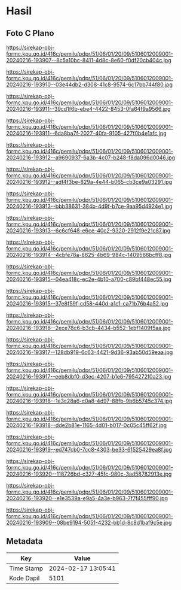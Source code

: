 # Hasil

## Foto C Plano

https://sirekap-obj-formc.kpu.go.id/416c/pemilu/pdpr/51/06/01/20/09/5106012009001-20240216-193907--8c5a10bc-8411-4d8c-8e60-f0df20cb404c.jpg

https://sirekap-obj-formc.kpu.go.id/416c/pemilu/pdpr/51/06/01/20/09/5106012009001-20240216-193910--03e44db2-d308-41c8-9574-6c17bb744f80.jpg

https://sirekap-obj-formc.kpu.go.id/416c/pemilu/pdpr/51/06/01/20/09/5106012009001-20240216-193911--39cd1f6b-ebe4-4422-8453-0fa64f9a9566.jpg

https://sirekap-obj-formc.kpu.go.id/416c/pemilu/pdpr/51/06/01/20/09/5106012009001-20240216-193911--6da8ba7f-2027-40fa-9105-427f0b4e1afc.jpg

https://sirekap-obj-formc.kpu.go.id/416c/pemilu/pdpr/51/06/01/20/09/5106012009001-20240216-193912--a9690937-6a3b-4c07-b248-f8da096d0046.jpg

https://sirekap-obj-formc.kpu.go.id/416c/pemilu/pdpr/51/06/01/20/09/5106012009001-20240216-193912--adf4f3be-829a-4e44-b065-cb3ce9a03291.jpg

https://sirekap-obj-formc.kpu.go.id/416c/pemilu/pdpr/51/06/01/20/09/5106012009001-20240216-193913--bbb38631-384b-4d9f-b7ce-9aa95d4924e1.jpg

https://sirekap-obj-formc.kpu.go.id/416c/pemilu/pdpr/51/06/01/20/09/5106012009001-20240216-193913--6c6cf648-e6ce-40c2-9320-2912f9e21c87.jpg

https://sirekap-obj-formc.kpu.go.id/416c/pemilu/pdpr/51/06/01/20/09/5106012009001-20240216-193914--4cbfe78a-8625-4b69-984c-1409566bcff8.jpg

https://sirekap-obj-formc.kpu.go.id/416c/pemilu/pdpr/51/06/01/20/09/5106012009001-20240216-193915--04ea418c-ec2e-4b10-a700-c89bf448ec55.jpg

https://sirekap-obj-formc.kpu.go.id/416c/pemilu/pdpr/51/06/01/20/09/5106012009001-20240216-193915--37e8f59f-cd58-440d-a1c1-ca71b76b4a52.jpg

https://sirekap-obj-formc.kpu.go.id/416c/pemilu/pdpr/51/06/01/20/09/5106012009001-20240216-193916--2ece78c6-b3cb-4434-b552-1ebf1409f5aa.jpg

https://sirekap-obj-formc.kpu.go.id/416c/pemilu/pdpr/51/06/01/20/09/5106012009001-20240216-193917--128db919-6c63-4421-9d36-93ab50d59eaa.jpg

https://sirekap-obj-formc.kpu.go.id/416c/pemilu/pdpr/51/06/01/20/09/5106012009001-20240216-193917--eeb8dbf0-d3ec-4207-b1e6-7954272f0a23.jpg

https://sirekap-obj-formc.kpu.go.id/416c/pemilu/pdpr/51/06/01/20/09/5106012009001-20240216-193918--1e3c28a6-c0a8-4d97-88fb-9b6b5745c374.jpg

https://sirekap-obj-formc.kpu.go.id/416c/pemilu/pdpr/51/06/01/20/09/5106012009001-20240216-193918--dde2b81e-1165-4d01-b017-0c05c45ff62f.jpg

https://sirekap-obj-formc.kpu.go.id/416c/pemilu/pdpr/51/06/01/20/09/5106012009001-20240216-193919--ed747cb0-7cc8-4303-be33-61525429ea8f.jpg

https://sirekap-obj-formc.kpu.go.id/416c/pemilu/pdpr/51/06/01/20/09/5106012009001-20240216-193920--118726bd-c327-45fc-980c-3ad58782913e.jpg

https://sirekap-obj-formc.kpu.go.id/416c/pemilu/pdpr/51/06/01/20/09/5106012009001-20240216-193920--e1e3539a-e9a5-4a3e-b963-7f7f455fff90.jpg

https://sirekap-obj-formc.kpu.go.id/416c/pemilu/pdpr/51/06/01/20/09/5106012009001-20240216-193909--08be9194-5051-4232-bb1d-8c8d1baf9c5e.jpg


## Metadata

| Key        | Value               |
| ---------- | ------------------- |
| Time Stamp | 2024-02-17 13:05:41 |
| Kode Dapil | 5101                |



